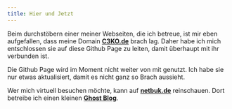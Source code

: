 ```yaml
---
title: Hier und Jetzt
---
```

Beim durchstöbern einer meiner Webseiten, die ich betreue, ist mir eben aufgefallen, dass meine Domain **[C3KO.de](http://c3ko.de)** brach lag. 
Daher habe ich mich entschlossen sie auf diese Github Page zu leiten, damit überhaupt mit ihr verbunden ist.

Die Github Page wird im Moment nicht weiter von mit genutzt. Ich habe sie nur etwas aktualisiert, damit es nicht ganz so Brach aussieht.

Wer mich virtuell besuchen möchte, kann auf **[netbuk.de](http://netbuk.de)** reinschauen. 
Dort betreibe ich einen kleinen **[Ghost Blog](http://ghost.org)**.
